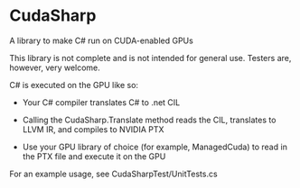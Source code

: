 CudaSharp
=========

A library to make C# run on CUDA-enabled GPUs

This library is not complete and is not intended for general use. Testers are, however, very welcome.

C# is executed on the GPU like so:

* Your C# compiler translates C# to .net CIL

* Calling the CudaSharp.Translate method reads the CIL, translates to LLVM IR, and compiles to NVIDIA PTX

* Use your GPU library of choice (for example, ManagedCuda) to read in the PTX file and execute it on the GPU

For an example usage, see CudaSharpTest/UnitTests.cs
